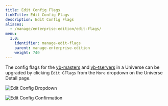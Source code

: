 ```yaml
---
title: Edit Config Flags
linkTitle: Edit Config Flags
description: Edit Config Flags
aliases:
  - /manage/enterprise-edition/edit-flags/
menu:
  1.0:
    identifier: manage-edit-flags
    parent: manage-enterprise-edition
    weight: 740
---
```


The config flags for the [yb-masters](../../../admin/yb-master/) and [yb-tservers](../../../admin/yb-tserver/) in a Universe can be upgraded by clicking `Edit GFlags` from the `More` dropdown on the Universe Detail page.

![Edit Config Dropdown](/images/ee/edit-config-1.png)

![Edit Config Confirmation](/images/ee/edit-config-2.png)

